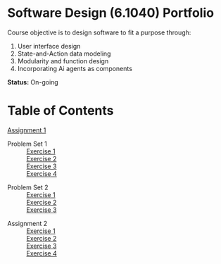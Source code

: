 # Software Design (6.1040) Portfolio

Course objective is to design software to fit a purpose through:
1. User interface design
2. State-and-Action data modeling
3. Modularity and function design
4. Incorporating Ai agents as components

**Status:** On-going


# Table of Contents
[Assignment 1](assignments/assignment1.md)

Problem Set 1\
    &nbsp;&nbsp;&nbsp;&nbsp;&nbsp;&nbsp;&nbsp;&nbsp;&nbsp;&nbsp; [Exercise 1](assignments/Exercise1_PS1.md)\
    &nbsp;&nbsp;&nbsp;&nbsp;&nbsp;&nbsp;&nbsp;&nbsp;&nbsp;&nbsp; [Exercise 2](assignments/Exercise2_PS1.md)\
    &nbsp;&nbsp;&nbsp;&nbsp;&nbsp;&nbsp;&nbsp;&nbsp;&nbsp;&nbsp; [Exercise 3](assignments/Exercise3_PS1.md)\
    &nbsp;&nbsp;&nbsp;&nbsp;&nbsp;&nbsp;&nbsp;&nbsp;&nbsp;&nbsp; [Exercise 4](assignments/Exercise4_PS1.md)

Problem Set 2\
    &nbsp;&nbsp;&nbsp;&nbsp;&nbsp;&nbsp;&nbsp;&nbsp;&nbsp;&nbsp; [Exercise 1](assignments/ConceptQuestions_PS2.md)\
    &nbsp;&nbsp;&nbsp;&nbsp;&nbsp;&nbsp;&nbsp;&nbsp;&nbsp;&nbsp; [Exercise 2](assignments/SynchronizationQuestions_PS2.md)\
    &nbsp;&nbsp;&nbsp;&nbsp;&nbsp;&nbsp;&nbsp;&nbsp;&nbsp;&nbsp; [Exercise 3](assignments/ExtendQuestions_PS2.md)

Assignment 2\
    &nbsp;&nbsp;&nbsp;&nbsp;&nbsp;&nbsp;&nbsp;&nbsp;&nbsp;&nbsp; [Exercise 1](assignments/Excercise1_A2.md)\
    &nbsp;&nbsp;&nbsp;&nbsp;&nbsp;&nbsp;&nbsp;&nbsp;&nbsp;&nbsp; [Exercise 2](assignments/Excercise2_A2.md)\
    &nbsp;&nbsp;&nbsp;&nbsp;&nbsp;&nbsp;&nbsp;&nbsp;&nbsp;&nbsp; [Exercise 3](assignments/Excercise3_A2.md)\
    &nbsp;&nbsp;&nbsp;&nbsp;&nbsp;&nbsp;&nbsp;&nbsp;&nbsp;&nbsp; [Exercise 4](assignments/Excercise4_A2.md)
